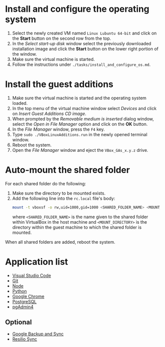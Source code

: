 # Install and configure the operating system

1. Select the newly created VM named `Linux Lubuntu 64-bit` and click on the **Start** button on the second row from the top.
1. In the *Select start-up disk* window select the previously downloaded installation image and click the **Start** button on the lower right portion of the window.
1. Make sure the virtual machine is started.
1. Follow the instructions under `./tasks/install_and_configure_os.md`.

# Install the guest additions

1. Make sure the virtual machine is started and the operating system loaded.
1. In the top menu of the virtual machine window select *Devices* and click on *Insert Guest Additions CD image*.
1. When prompted by the *Removable medium is inserted* dialog window, select the *Open in File Manager* option and click on the **OK** button.
1. In the *File Manager* window, press the `F4` key.
1. Type `sudo ./VBoxLinuxAdditions.run` in the newly opened terminal window.
1. Reboot the system.
1. Open the *File Manager* window and eject the `VBox_GAs_x.y.z` drive.

# Auto-mount the shared folder

For each shared folder do the following:

1. Make sure the directory to be mounted exists.
1. Add the following line into the `rc.local` file's body:
	```bash
	mount -t vboxsf -o rw,uid=1000,gid=1000 <SHARED_FOLDER_NAME> <MOUNT_DIRECTORY>
	```
	where `<SHARED_FOLDER_NAME>` is the name given to the shared folder within VirtualBox in the host machine and `<MOUNT_DIRECTORY>` is the directory within the guest machine to which the shared folder is mounted.

When all shared folders are added, reboot the system.

# Application list

- [Visual Studio Code](../vscode/readme.md)
- [Git](../git/readme.md)
- [Node](../nodejs/readme.md)
- [Python](../python.md)
- [Google Chrome](../chrome.md)
- [PostgreSQL](../postgresql/readme.md)
- [pgAdmin4](../postgresql/pgadmin.md)

## Optional

- [Google Backup and Sync](https://www.google.com/drive/download/backup-and-sync/)
- [Resilio Sync](../resilio_sync.md)
